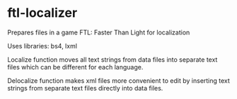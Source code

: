 # ftl-localizer
Prepares files in a game FTL: Faster Than Light for localization

Uses libraries: bs4, lxml

Localize function moves all text strings from data files into separate text files which can be different for each language.

Delocalize function makes xml files more convenient to edit by inserting text strings from separate text files directly into data files.
